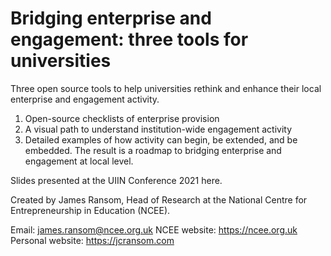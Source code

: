 # Bridging enterprise and engagement: three tools for universities

Three open source tools to help universities rethink and enhance their local enterprise and engagement activity.

1. Open-source checklists of enterprise provision
2. A visual path to understand institution-wide engagement activity
3. Detailed examples of how activity can begin, be extended, and be embedded. The result is a roadmap to bridging enterprise and engagement at local level.

Slides presented at the UIIN Conference 2021 here.

Created by James Ransom, Head of Research at the National Centre for Entrepreneurship in Education (NCEE).

Email: james.ransom@ncee.org.uk
NCEE website: https://ncee.org.uk
Personal website: https://jcransom.com